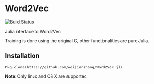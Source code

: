 # Word2Vec

[![Build Status](https://travis-ci.org/weijianzhang/Word2Vec.jl.svg?branch=master)](https://travis-ci.org/weijianzhang/Word2Vec.jl)

Julia interface to Word2Vec

Training is done using the original C, other functionalities
are pure Julia.

## Installation

`Pkg.clone(https://github.com/weijianzhang/Word2Vec.jl)`

**Note**: Only linux and OS X are supported.
